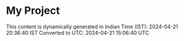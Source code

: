 # My Project

This content is dynamically generated in Indian Time (IST): 2024-04-21 20:36:40 IST
Converted to UTC: 2024-04-21 15:06:40 UTC
